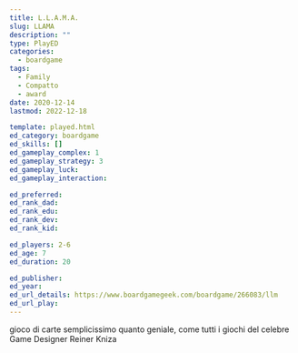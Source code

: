 ```yaml
---
title: L.L.A.M.A.
slug: LLAMA
description: ""
type: PlayED
categories:
  - boardgame
tags:
  - Family
  - Compatto
  - award
date: 2020-12-14
lastmod: 2022-12-18

template: played.html
ed_category: boardgame
ed_skills: []
ed_gameplay_complex: 1
ed_gameplay_strategy: 3
ed_gameplay_luck:
ed_gameplay_interaction: 

ed_preferred: 
ed_rank_dad: 
ed_rank_edu: 
ed_rank_dev: 
ed_rank_kid: 

ed_players: 2-6
ed_age: 7
ed_duration: 20

ed_publisher: 
ed_year: 
ed_url_details: https://www.boardgamegeek.com/boardgame/266083/llm
ed_url_play: 
---
```



gioco di carte semplicissimo quanto geniale, come tutti i giochi del celebre Game Designer Reiner Kniza


